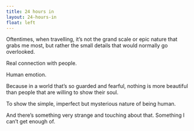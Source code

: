 ```yaml
---
title: 24 hours in
layout: 24-hours-in
float: left
---
```



Oftentimes, when travelling, it’s not the grand scale or epic nature that grabs me most, but rather the small details that would normally go overlooked.

Real connection with people.

Human emotion.

Because in a world that’s so guarded and fearful, nothing is more beautiful than people that are willing to show their soul.

To show the simple, imperfect but mysterious nature of being human.&nbsp;

And there’s something very strange and touching about that. Something I can’t get enough of.
